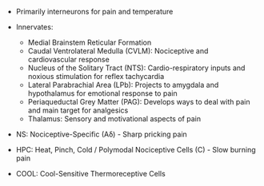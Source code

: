 - Primarily interneurons for pain and temperature
- Innervates:
	- Medial Brainstem Reticular Formation
	- Caudal Ventrolateral Medulla (CVLM): Nociceptive and cardiovascular response
	- Nucleus of the Solitary Tract (NTS): Cardio-respiratory inputs and noxious stimulation for reflex tachycardia
	- Lateral Parabrachial Area (LPb): Projects to amygdala and hypothalamus for emotional response to pain
	- Periaqueductal Grey Matter (PAG): Develops ways to deal with pain and main target for analgesics
	- Thalamus: Sensory and motivational aspects of pain

- NS: Nociceptive-Specific (Aδ) - Sharp pricking pain
- HPC: Heat, Pinch, Cold / Polymodal Nociceptive Cells (C) - Slow burning pain
- COOL: Cool-Sensitive Thermoreceptive Cells